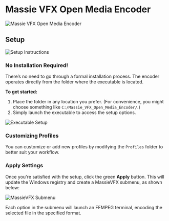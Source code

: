 # Massie VFX Open Media Encoder

![Massie VFX Open Media Encoder](https://user-images.githubusercontent.com/17770267/176597758-95d78722-1acf-44fe-99d5-77264a8942ae.png)

## Setup

![Setup Instructions](https://user-images.githubusercontent.com/17770267/176598473-d1bb81d3-0320-4cf8-8ffa-71a59ccf105f.png)

### No Installation Required!

There’s no need to go through a formal installation process. The encoder operates directly from the folder where the executable is located.

**To get started:**

1. Place the folder in any location you prefer. (For convenience, you might choose something like `C:/Massie_VFX_Open_Media_Encoder/`.)
2. Simply launch the executable to access the setup options.

![Executable Setup](https://user-images.githubusercontent.com/17770267/176598623-46e9b234-c918-49f3-8f45-084da51425c0.png)

### Customizing Profiles

You can customize or add new profiles by modifying the `Profiles` folder to better suit your workflow.

### Apply Settings

Once you're satisfied with the setup, click the green **Apply** button. This will update the Windows registry and create a MassieVFX submenu, as shown below:

![MassieVFX Submenu](https://user-images.githubusercontent.com/17770267/176596287-5a104792-f188-4592-8565-0fc5565526f1.png)

Each option in the submenu will launch an FFMPEG terminal, encoding the selected file in the specified format.
